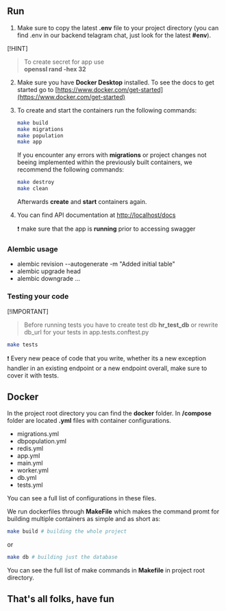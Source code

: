 ## Run

1. Make sure to copy the latest **.env** file to your project directory (you can find .env in our backend telagram chat, just look for the latest **#env**).

[!HINT]
> To create secret for app use \
> **openssl rand -hex 32**

2. Make sure you have **Docker Desktop** installed. To see the docs to get started go to [https://www.docker.com/get-started](https://www.docker.com/get-started)

3. To create and start the containers run the following commands:

    ``` bash
    make build
    make migrations
    make population
    make app
    ```

    If you encounter any errors with **migrations** or project changes not beeing implemented within the previously built containers, we recommend the following commands:

    ``` bash
    make destroy
    make clean
    ```

    Afterwards **create** and **start** containers again.

4. You can find API documentation at <http://localhost/docs>

    :exclamation: make sure that the app is **running** prior to accessing swagger

### **Alembic usage**

- alembic revision --autogenerate -m "Added initial table"
- alembic upgrade head
- alembic downgrade ...


### **Testing your code**

[!IMPORTANT]
> Before running tests you have to create test db **hr_test_db** or rewrite db_url for your tests in app.tests.conftest.py

```bash
make tests
```

:exclamation: Every new peace of code that you write, whether its a new exception handler in an existing endpoint or a new endpoint overall, make sure to cover it with tests.

## Docker

In the project root directory you can find the **docker** folder. In **/compose** folder are located **.yml** files with container configurations.

- migrations.yml
- dbpopulation.yml
- redis.yml
- app.yml
- main.yml
- worker.yml
- db.yml
- tests.yml

You can see a full list of configurations in these files.

We run dockerfiles through **MakeFile** which makes the command promt for building multiple containers as simple and as short as:

```bash
make build # building the whole project
```

or

```bash
make db # building just the database
```

You can see the full list of make commands in **Makefile** in project root directory.

## That's all folks, have fun
